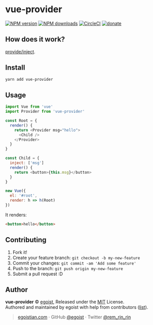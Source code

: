 # vue-provider

[![NPM version](https://img.shields.io/npm/v/vue-provider.svg?style=flat)](https://npmjs.com/package/vue-provider) [![NPM downloads](https://img.shields.io/npm/dm/vue-provider.svg?style=flat)](https://npmjs.com/package/vue-provider) [![CircleCI](https://circleci.com/gh/egoist/vue-provider/tree/master.svg?style=shield)](https://circleci.com/gh/egoist/vue-provider/tree/master)  [![donate](https://img.shields.io/badge/$-donate-ff69b4.svg?maxAge=2592000&style=flat)](https://github.com/egoist/donate)

## How does it work?

[provide/inject](https://vuejs.org/v2/api/#provide-inject).

## Install

```bash
yarn add vue-provider
```

## Usage

```js
import Vue from 'vue'
import Provider from 'vue-provider'

const Root = {
  render() {
    return <Provider msg="hello">
      <Child />
    </Provider>
  }
}

const Child = {
  inject: ['msg']
  render() {
    return <button>{this.msg}</button>
  }
}

new Vue({
  el: '#root',
  render: h => h(Root)
})
```

It renders:

```html
<button>hello</button>
```

## Contributing

1. Fork it!
2. Create your feature branch: `git checkout -b my-new-feature`
3. Commit your changes: `git commit -am 'Add some feature'`
4. Push to the branch: `git push origin my-new-feature`
5. Submit a pull request :D


## Author

**vue-provider** © [egoist](https://github.com/egoist), Released under the [MIT](./LICENSE) License.<br>
Authored and maintained by egoist with help from contributors ([list](https://github.com/egoist/vue-provider/contributors)).

> [egoistian.com](https://egoistian.com) · GitHub [@egoist](https://github.com/egoist) · Twitter [@rem_rin_rin](https://twitter.com/rem_rin_rin)
